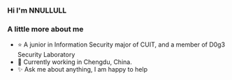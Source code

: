 ### Hi I'm NNULLULL


### A little more about me

- ⭐ A junior in Information Security major of CUIT, and a member of D0g3 Security Laboratory
- 🌱 Currently working in Chengdu, China.
- ✨ Ask me about anything, I am happy to help
